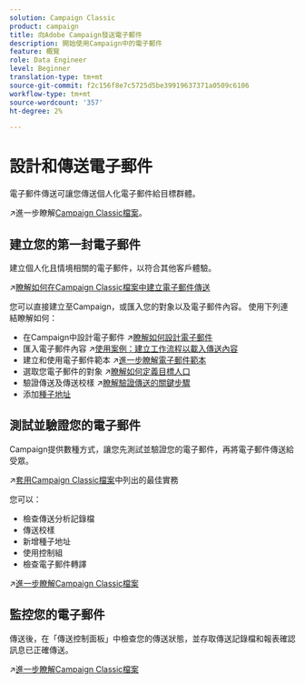 ```yaml
---
solution: Campaign Classic
product: campaign
title: 向Adobe Campaign發送電子郵件
description: 開始使用Campaign中的電子郵件
feature: 概覽
role: Data Engineer
level: Beginner
translation-type: tm+mt
source-git-commit: f2c156f8e7c5725d5be39919637371a0509c6106
workflow-type: tm+mt
source-wordcount: '357'
ht-degree: 2%

---
```


# 設計和傳送電子郵件

電子郵件傳送可讓您傳送個人化電子郵件給目標群體。

:arrow_upper_right:進一步瞭解[Campaign Classic檔案](https://experienceleague.adobe.com/docs/campaign-classic/using/sending-messages/sending-emails/about-email-channel.html)。

## 建立您的第一封電子郵件

建立個人化且情境相關的電子郵件，以符合其他客戶體驗。

:arrow_upper_right:[瞭解如何在Campaign Classic檔案中建立電子郵件傳送](https://experienceleague.adobe.com/docs/campaign-classic/using/designing-content/editing-html-content/use-case--creating-an-email-delivery.html)

您可以直接建立至Campaign，或匯入您的對象以及電子郵件內容。 使用下列連結瞭解如何：

* 在Campaign中設計電子郵件
:arrow_upper_right:[瞭解如何設計電子郵件](https://experienceleague.adobe.com/docs/campaign-classic/using/sending-messages/sending-emails/defining-the-email-content.html)
* 匯入電子郵件內容
:arrow_upper_right:[使用案例：建立工作流程以載入傳送內容](https://experienceleague.adobe.com/docs/campaign-classic/using/automating-with-workflows/use-cases/deliveries/loading-delivery-content.html)
* 建立和使用電子郵件範本
:arrow_upper_right:[進一步瞭解電子郵件範本](https://experienceleague.adobe.com/docs/campaign-classic/using/sending-messages/using-delivery-templates/about-templates.html)
* 選取您電子郵件的對象
:arrow_upper_right:[瞭解如何定義目標人口](https://experienceleague.adobe.com/docs/campaign-classic/using/sending-messages/key-steps-when-creating-a-delivery/steps-defining-the-target-population.html)
* 驗證傳送及傳送校樣
:arrow_upper_right:[瞭解驗證傳送的關鍵步驟](https://experienceleague.adobe.com/docs/campaign-classic/using/sending-messages/key-steps-when-creating-a-delivery/steps-validating-the-delivery.html)
* 添加[種子地址](https://experienceleague.adobe.com/docs/campaign-classic/using/sending-messages/using-seed-addresses/about-seed-addresses.html)

## 測試並驗證您的電子郵件

Campaign提供數種方式，讓您先測試並驗證您的電子郵件，再將電子郵件傳送給受眾。

:arrow_upper_right:[套用Campaign Classic檔案](https://experienceleague.adobe.com/docs/campaign-classic/using/sending-messages/key-steps-when-creating-a-delivery/delivery-bestpractices/check-before-sending.html)中列出的最佳實務

您可以：

* 檢查傳送分析記錄檔
* 傳送校樣
* 新增種子地址
* 使用控制組
* 檢查電子郵件轉譯

:arrow_upper_right:[進一步瞭解Campaign Classic檔案](https://experienceleague.adobe.com/docs/campaign-classic/using/sending-messages/key-steps-when-creating-a-delivery/steps-validating-the-delivery.html)

## 監控您的電子郵件

傳送後，在「傳送控制面板」中檢查您的傳送狀態，並存取傳送記錄檔和報表確認訊息已正確傳送。

:arrow_upper_right:[進一步瞭解Campaign Classic檔案](https://experienceleague.adobe.com/docs/campaign-classic/using/sending-messages/key-steps-when-creating-a-delivery/delivery-bestpractices/track-and-monitor.html)

